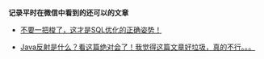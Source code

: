 **记录平时在微信中看到的还可以的文章**

- <a href="https://mp.weixin.qq.com/s/qi-mBwiQ4cpI7YLpsXhnZA">不要一把梭了，这才是SQL优化的正确姿势！</a>

- <a href="https://mp.weixin.qq.com/s/l2KfYUgEW21u7unijh61QQ">Java反射是什么？看这篇绝对会了！我觉得这篇文章好垃圾，真的不行。。。</a>